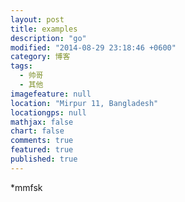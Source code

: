 ```yaml
---
layout: post
title: examples
description: "go"
modified: "2014-08-29 23:18:46 +0600"
category: 博客
tags: 
  - 帅哥
  - 其他
imagefeature: null
location: "Mirpur 11, Bangladesh"
locationgps: null
mathjax: false
chart: false
comments: true
featured: true
published: true
---
```


*mmfsk